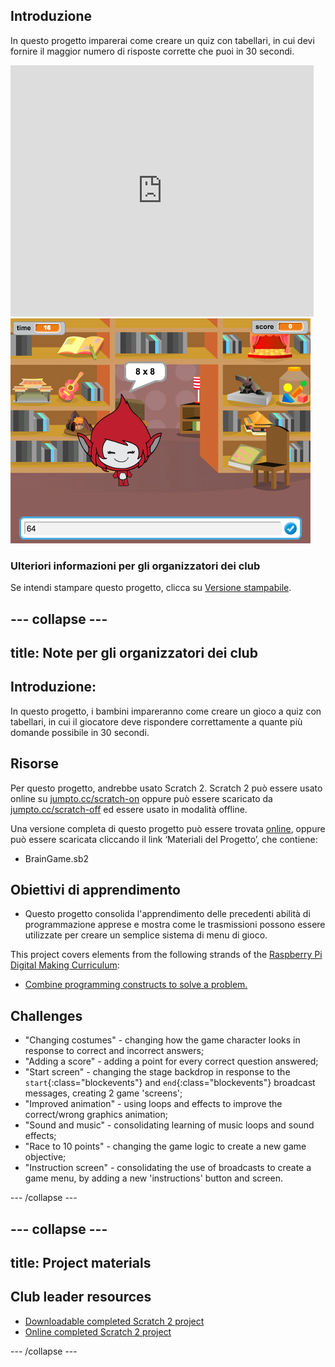 ## Introduzione

In questo progetto imparerai come creare un quiz con tabellari, in cui devi fornire il maggior numero di risposte corrette che puoi in 30 secondi.

<div class="scratch-preview">
  <iframe allowtransparency="true" width="485" height="402" src="https://scratch.mit.edu/projects/embed/42225768/?autostart=false" frameborder="0"></iframe>
  <img src="images/brain-final.png">
</div>

### Ulteriori informazioni per gli organizzatori dei club

Se intendi stampare questo progetto, clicca su [Versione stampabile](https://projects.raspberrypi.org/en/projects/brain-game/print).

## \--- collapse \---

## title: Note per gli organizzatori dei club

## Introduzione:

In questo progetto, i bambini impareranno come creare un gioco a quiz con tabellari, in cui il giocatore deve rispondere correttamente a quante più domande possibile in 30 secondi.

## Risorse

Per questo progetto, andrebbe usato Scratch 2. Scratch 2 può essere usato online su [jumpto.cc/scratch-on](http://jumpto.cc/scratch-on) oppure può essere scaricato da [jumpto.cc/scratch-off](http://jumpto.cc/scratch-off) ed essere usato in modalità offline.

Una versione completa di questo progetto può essere trovata [online](http://scratch.mit.edu/projects/42225768/#editor), oppure può essere scaricata cliccando il link ‘Materiali del Progetto’, che contiene:

* BrainGame.sb2

## Obiettivi di apprendimento

* Questo progetto consolida l'apprendimento delle precedenti abilità di programmazione apprese e mostra come le trasmissioni possono essere utilizzate per creare un semplice sistema di menu di gioco.

This project covers elements from the following strands of the [Raspberry Pi Digital Making Curriculum](http://rpf.io/curriculum):

* [Combine programming constructs to solve a problem.](https://www.raspberrypi.org/curriculum/programming/builder)

## Challenges

* "Changing costumes" - changing how the game character looks in response to correct and incorrect answers;
* "Adding a score" - adding a point for every correct question answered;
* "Start screen" - changing the stage backdrop in response to the `start`{:class="blockevents"} and `end`{:class="blockevents"} broadcast messages, creating 2 game 'screens';
* "Improved animation" - using loops and effects to improve the correct/wrong graphics animation;
* "Sound and music" - consolidating learning of music loops and sound effects;
* "Race to 10 points" - changing the game logic to create a new game objective;
* "Instruction screen" - consolidating the use of broadcasts to create a game menu, by adding a new 'instructions' button and screen.

\--- /collapse \---

## \--- collapse \---

## title: Project materials

## Club leader resources

* [Downloadable completed Scratch 2 project](resources/BrainGame.sb2)
* [Online completed Scratch 2 project](http://scratch.mit.edu/projects/42225768/#editor)

\--- /collapse \---